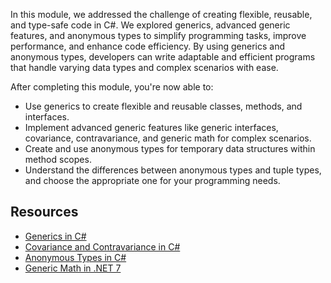 In this module, we addressed the challenge of creating flexible, reusable, and type-safe code in C#. We explored generics, advanced generic features, and anonymous types to simplify programming tasks, improve performance, and enhance code efficiency. By using generics and anonymous types, developers can write adaptable and efficient programs that handle varying data types and complex scenarios with ease.

After completing this module, you're now able to:  

- Use generics to create flexible and reusable classes, methods, and interfaces.  
- Implement advanced generic features like generic interfaces, covariance, contravariance, and generic math for complex scenarios.  
- Create and use anonymous types for temporary data structures within method scopes.  
- Understand the differences between anonymous types and tuple types, and choose the appropriate one for your programming needs.  

## Resources

- [Generics in C#](/dotnet/csharp/programming-guide/generics/)  
- [Covariance and Contravariance in C#](/dotnet/csharp/programming-guide/concepts/covariance-contravariance/)  
- [Anonymous Types in C#](/dotnet/csharp/programming-guide/classes-and-structs/anonymous-types)  
- [Generic Math in .NET 7](/dotnet/generic-math-in-csharp-and-vb/)
